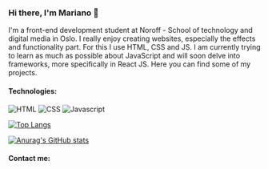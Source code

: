 ### Hi there, I'm Mariano 👋

I'm a front-end development student at Noroff - School of technology and digital media in Oslo.
I really enjoy creating websites, especially the effects and functionality part. For this I use HTML, CSS and JS. I am currently trying to learn as much as possible about JavaScript and will soon delve into frameworks, more specifically in React JS.
Here you can find some of my projects.

#### Technologies: 

![HTML](https://img.shields.io/badge/-HTML5-E34F26?style=plastic&logo=appveyor&logo=html5&logoColor=white)
![CSS](https://img.shields.io/badge/-CSS3-1572B6??style=plastic&logo=appveyor&logo=css3)
![Javascript](https://img.shields.io/badge/-JavaScript-yellow?style=plastic&logo=appveyor&logo=javascript)

[![Top Langs](https://github-readme-stats.vercel.app/api/top-langs/?username=MarianoFranco&layout=compact)](https://github.com/anuraghazra/github-readme-stats)

[![Anurag's GitHub stats](https://github-readme-stats.vercel.app/api?username=MarianoFranco)](https://github.com/anuraghazra/github-readme-stats)


#### Contact me:

<!--
**MarianoFranco/MarianoFranco** is a ✨ _special_ ✨ repository because its `README.md` (this file) appears on your GitHub profile.

Here are some ideas to get you started:

- 🔭 I’m currently working on ...
- 🌱 I’m currently learning ...
- 👯 I’m looking to collaborate on ...
- 🤔 I’m looking for help with ...
- 💬 Ask me about ...
- 📫 How to reach me: ...
- 😄 Pronouns: ...
- ⚡ Fun fact: ...
-->
